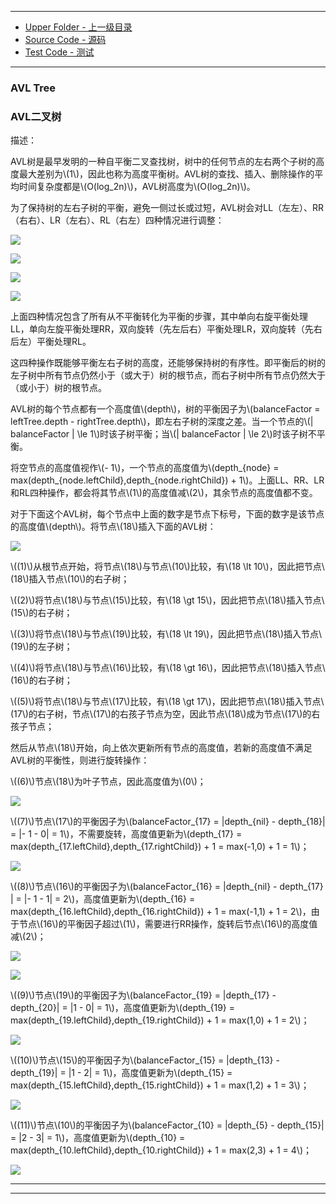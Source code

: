 --------
* [Upper Folder - 上一级目录](../)
* [Source Code - 源码](https://github.com/zhaochenyou/Way-to-Algorithm/blob/master/src/DataStructure/AVLTree.hpp)
* [Test Code - 测试](https://github.com/zhaochenyou/Way-to-Algorithm/blob/master/src/DataStructure/AVLTree.cpp)

--------

### AVL Tree
### AVL二叉树
<div>
描述：
<p id="i">AVL树是最早发明的一种自平衡二叉查找树，树中的任何节点的左右两个子树的高度最大差别为\(1\)，因此也称为高度平衡树。AVL树的查找、插入、删除操作的平均时间复杂度都是\(O(log_2⁡n)\)，AVL树高度为\(O(log_2⁡n)\)。 </p>
<p id="i">为了保持树的左右子树的平衡，避免一侧过长或过短，AVL树会对LL（左左）、RR（右右）、LR（左右）、RL（右左）四种情况进行调整： </p>
<p id="c"><img src="../res/AVLTree1.png" /></p>
<p id="c"><img src="../res/AVLTree2.png" /></p>
<p id="c"><img src="../res/AVLTree3.png" /></p>
<p id="c"><img src="../res/AVLTree4.png" /></p>
<p id="i">上面四种情况包含了所有从不平衡转化为平衡的步骤，其中单向右旋平衡处理LL，单向左旋平衡处理RR，双向旋转（先左后右）平衡处理LR，双向旋转（先右后左）平衡处理RL。 </p>
<p id="i">这四种操作既能够平衡左右子树的高度，还能够保持树的有序性。即平衡后的树的左子树中所有节点仍然小于（或大于）树的根节点，而右子树中所有节点仍然大于（或小于）树的根节点。 </p>
<p id="i">AVL树的每个节点都有一个高度值\(depth\)，树的平衡因子为\(balanceFactor = leftTree.depth - rightTree.depth\)，即左右子树的深度之差。当一个节点的\(| balanceFactor | \le 1\)时该子树平衡；当\(| balanceFactor | \le 2\)时该子树不平衡。 </p>
<p id="i">将空节点的高度值视作\(- 1\)，一个节点的高度值为\(depth_{node} = max⁡(depth_{node.leftChild},depth_{node.rightChild}) + 1\)。上面LL、RR、LR和RL四种操作，都会将其节点\(1\)的高度值减\(2\)，其余节点的高度值都不变。 </p>
<p id="i">对于下面这个AVL树，每个节点中上面的数字是节点下标号，下面的数字是该节点的高度值\(depth\)。将节点\(18\)插入下面的AVL树： </p>
<p id="c"><img src="../res/AVLTree5.png" /></p>
<p id="i">\((1)\)从根节点开始，将节点\(18\)与节点\(10\)比较，有\(18 \lt 10\)，因此把节点\(18\)插入节点\(10\)的右子树； </p>
<p id="i">\((2)\)将节点\(18\)与节点\(15\)比较，有\(18 \gt 15\)，因此把节点\(18\)插入节点\(15\)的右子树； </p>
<p id="i">\((3)\)将节点\(18\)与节点\(19\)比较，有\(18 \lt 19\)，因此把节点\(18\)插入节点\(19\)的左子树； </p>
<p id="i">\((4)\)将节点\(18\)与节点\(16\)比较，有\(18 \gt 16\)，因此把节点\(18\)插入节点\(16\)的右子树； </p>
<p id="i">\((5)\)将节点\(18\)与节点\(17\)比较，有\(18 \gt 17\)，因此把节点\(18\)插入节点\(17\)的右子树，节点\(17\)的右孩子节点为空，因此节点\(18\)成为节点\(17\)的右孩子节点； </p>
<p id="i">然后从节点\(18\)开始，向上依次更新所有节点的高度值，若新的高度值不满足AVL树的平衡性，则进行旋转操作： </p>
<p id="i">\((6)\)节点\(18\)为叶子节点，因此高度值为\(0\)； </p>
<p id="c"><img src="../res/AVLTree6.png" /></p>
<p id="i">\((7)\)节点\(17\)的平衡因子为\(balanceFactor_{17} = |depth_{nil} - depth_{18}| = |- 1 - 0| = 1\)，不需要旋转，高度值更新为\(depth_{17} = max⁡(depth_{17.leftChild},depth_{17.rightChild}) + 1 = max⁡(-1,0) + 1 = 1\)； </p>
<p id="c"><img src="../res/AVLTree7.png" /></p>
<p id="i">\((8)\)节点\(16\)的平衡因子为\(balanceFactor_{16} = |depth_{nil} - depth_{17} | = |- 1 - 1| = 2\)，高度值更新为\(depth_{16} = max⁡(depth_{16.leftChild},depth_{16.rightChild}) + 1 = max⁡(-1,1) + 1 = 2\)，由于节点\(16\)的平衡因子超过\(1\)，需要进行RR操作，旋转后节点\(16\)的高度值减\(2\)； </p>
<p id="c"><img src="../res/AVLTree8.png" /></p>
<p id="c"><img src="../res/AVLTree9.png" /></p>
<p id="i">\((9)\)节点\(19\)的平衡因子为\(balanceFactor_{19} = |depth_{17} - depth_{20}| = |1 - 0| = 1\)，高度值更新为\(depth_{19} = max⁡(depth_{19.leftChild},depth_{19.rightChild}) + 1 = max⁡(1,0) + 1 = 2\)； </p>
<p id="c"><img src="../res/AVLTree10.png" /></p>
<p id="i">\((10)\)节点\(15\)的平衡因子为\(balanceFactor_{15} = |depth_{13} - depth_{19}| = |1 - 2| = 1\)，高度值更新为\(depth_{15} = max⁡(depth_{15.leftChild},depth_{15.rightChild}) + 1 = max⁡(1,2) + 1 = 3\)； </p>
<p id="c"><img src="../res/AVLTree11.png" /></p>
<p id="i">\((11)\)节点\(10\)的平衡因子为\(balanceFactor_{10} = |depth_{5} - depth_{15}| = |2 - 3| = 1\)，高度值更新为\(depth_{10} = max⁡(depth_{10.leftChild},depth_{10.rightChild}) + 1 = max⁡(2,3) + 1 = 4\)； </p>
<p id="c"><img src="../res/AVLTree12.png" /></p>
</div>

--------
--------
